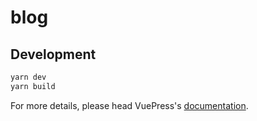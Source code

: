 # blog

>

## Development

```bash
yarn dev
yarn build
```

For more details, please head VuePress's [documentation](https://v1.vuepress.vuejs.org/).

